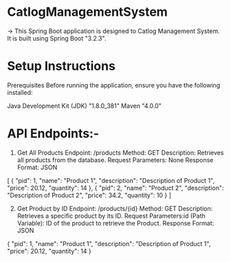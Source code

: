 
# CatlogManagementSystem

-> This Spring Boot application is designed to Catlog Management System. It is built using Spring Boot "3.2.3".

# Setup Instructions
Prerequisites
Before running the application, ensure you have the following installed:

Java Development Kit (JDK) "1.8.0_381"
Maven "4.0.0"

# API Endpoints:- 

1. Get All Products
Endpoint: /products
Method: GET
Description: Retrieves all products from the database.
Request Parameters: None
Response Format: JSON

[
    {
        "pid": 1,
        "name": "Product 1",
        "description": "Description of Product 1",
        "price": 20.12,
        "quantity": 14
    },
    {
        "pid": 2,
        "name": "Product 2",
        "description": "Description of Product 2",
        "price": 34.2,
        "quantity": 10
    }
]



2. Get Product by ID
Endpoint: /products/{id}
Method: GET
Description: Retrieves a specific product by its ID.
Request Parameters:id (Path Variable): ID of the product to retrieve the Product.
Response Format: JSON

{
    "pid": 1,
    "name": "Product 1",
    "description": "Description of Product 1",
    "price": 20.12,
    "quantity": 14
}




